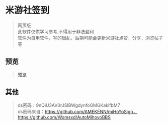 米游社签到
==============
>网页版
<br>此软件仅供学习参考,不得用于非法盈利
<br>软件为自用软件，写的很乱，后期可能会更新米游社点赞，分享，浏览帖子等

预览
---
>[预览](http://pkpk.run:8083/)

其他
---
>ds密码：9nQiU3AV0rJSIBWgdynfoGMGKaklfbM7   </br>
ds密码来自：https://github.com/AMEKENN/miHoYoSign，https://github.com/Womsxd/AutoMihoyoBBS


